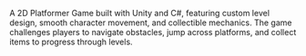 A 2D Platformer Game built with Unity and C#, featuring custom level design, smooth character movement, and collectible mechanics. The game challenges players to navigate obstacles, jump across platforms, and collect items to progress through levels.

